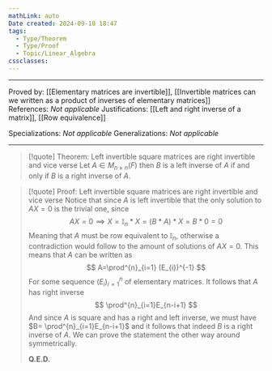 ```yaml
---
mathLink: auto
Date created: 2024-09-10 18:47
tags:
  - Type/Theorem
  - Type/Proof
  - Topic/Linear_Algebra
cssclasses:
---
```


---

Proved by: [[Elementary matrices are invertible]], [[Invertible matrices can we written as a product of inverses of elementary matrices]]
References: _Not applicable_
Justifications: [[Left and right inverse of a matrix]], [[Row equivalence]]  

Specializations: _Not applicable_
Generalizations: _Not applicable_

---

> [!quote] Theorem: Left invertible square matrices are right invertible and vice verse
> Let $A\in M_{n\times n}(F)$ then $B$ is a left inverse of $A$ if and only if $B$ is a right inverse of $A$.

>[!quote] Proof: Left invertible square matrices are right invertible and vice verse
>Notice that since $A$ is left invertible that the only solution to $AX=0$ is the trivial one, since $$ AX=0 \implies X=\mathbb{I}_{n}*X=(B*A)*X=B*0=0$$Meaning that $A$ must be row equivalent to $\mathbb{I}_{n}$, otherwise a contradiction would follow to the amount of solutions of $AX=0$. This means that $A$ can be written as $$ A=\prod^{n}_{i=1} (E_{i})^{-1} $$For some sequence $(E_{i})^n_{i=1}$ of elementary matrices. It follows that $A$ has right inverse $$ \prod^{n}_{i=1}E_{n-i+1} $$And since $A$ is square and has a right and left inverse, we must have $B= \prod^{n}_{i=1}E_{n-i+1}$ and it follows that indeed $B$ is a right inverse of $A$. We can prove the statement the other way around symmetrically.
>
>**Q.E.D.**

